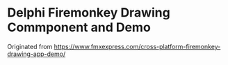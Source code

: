 # Delphi Firemonkey Drawing Commponent and Demo

Originated from https://www.fmxexpress.com/cross-platform-firemonkey-drawing-app-demo/
